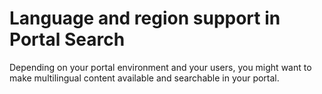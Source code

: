 # Language and region support in Portal Search

Depending on your portal environment and your users, you might want to make multilingual content available and searchable in your portal.

<!---
-   **[Configuring search for multilingual sites](../admin-system/config_search_multi.html)**  

-   **[Language support and multilingual sites](../admin-system/srr_lang_spprt.md)**  
Internet search engines usually take care of language support in terms of language determination and language specific processing.
-   **[Region support and multi-regional sites](../admin-system/srr_regio_spprt.md)**  
Global companies might choose to publish content, and offer products or services specifically for certain regions. While today a language can be detected, there is no technical solution available to detect a region.


**Previous topic:**[Configuring Search Center to search for web content](../wcm/wcm_dev_search_searchcenter.md)

**Next topic:**[Crawling web content with search seedlists](../wcm/wcm_dev_search_seedbase.md) --->

